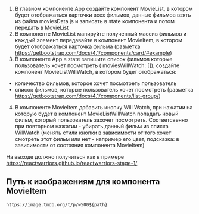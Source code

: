 

1.  В главном компоненте App создайте компонент MovieList, в котором будет отображаться карточки всех фильмов, данные фильмов взять из файла moviesData.js и записать в state компонента <App/> и потом передать в MovieList
2.  В компоненте MovieList мапируйте полученный массив фильмов и
    каждый элемент передавайте в компонент MovieItem, в котором будет отображаться карточка фильма
    (разметка https://getbootstrap.com/docs/4.1/components/card/#example)
3.  В компоненте App в state запишите список фильмов которые пользователь хочет посмотреть ( moviesWillWatch: []), создайте компонент MovieListWillWatch, в котором будет отображаться:

- количество фильмов, которое хочет посмотреть пользователь
- список фильмов, которые пользователь хочет посмотреть
  (разметка https://getbootstrap.com/docs/4.1/components/list-group/)

4.  В компоненте MovieItem добавить кнопку Will Watch, при нажатии на которую будет в компонент MovieListWillWatch попадать новый фильм, который пользователь захочет посмотреть.
    Соответсвенно при повторном нажатии - убирать данный фильм из списка WillWatch
    (менять стили кнопки в зависимости от того хочет смотреть этот фильм или нет - например его цвет,
    подсказка: в зависимости от состояния компонента MovieItem)

На выходе должно получиться как в примере https://reactwarriors.github.io/reactwarriors-stage-1/

## Путь к изображениям для компонента MovieItem

```
https://image.tmdb.org/t/p/w500${path}
```
